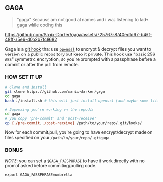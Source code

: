 ## GAGA

> "gaga" Because am not good at names and i was listening to lady gaga while coding this

https://github.com/Sanix-Darker/gaga/assets/22576758/40ed1d67-b46f-48ff-a5e6-d0b2b7fc8682

Gaga is a [git hook](https://git-scm.com/book/en/v2/Customizing-Git-Git-Hooks) that use [`openssl`](https://www.openssl.org/) to encrypt & decrypt files you want to version on a public repository but keep it private.
This hook use "basic 256 `AES`" symmetric encryption, so you're prompted with a passphrase before a commit or after the pull from remote.

### HOW SET IT UP

```bash
# Clone and install
git clone https://github.com/sanix-darker/gaga
cd gaga
bash ./install.sh # this will just install openssl (and maybe some little requirements)

# Supposing you're working on the repodir
cd gaga
# you copy 'pre-commit' and 'post-receive'
cp {./pre-commit,./post-receive} /path/to/your/repo/.git/hooks/
```

Now for each commit/pull, you're going to have encrypt/decrypt made on files specified on your `/path/to/your/repo/.gitgaga`.

### BONUS

*NOTE*: you can set a `$GAGA_PASSPHRASE` to have it work directly with no prompt asked before commiting/pulling code.
```
export GAGA_PASSPHRASE=umbrella
```
